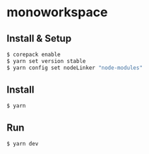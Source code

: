 # monoworkspace

## Install & Setup

```bash
$ corepack enable
$ yarn set version stable
$ yarn config set nodeLinker "node-modules"
```

## Install

```shell
$ yarn
```

## Run

```shell
$ yarn dev
```

